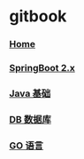 # gitbook


### [Home](https://wumingsheng.gitbook.io)
### [SpringBoot 2.x](https://sb-woms.gitbook.io)
### [Java 基础](https://java-woms.gitbook.io)
### [DB 数据库](https://db-woms.gitbook.io)
### [GO 语言](https://go-woms.gitbook.io)

















